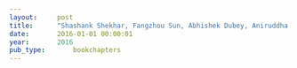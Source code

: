 ```yaml
---
layout:     post
title:      "Shashank Shekhar, Fangzhou Sun, Abhishek Dubey, Aniruddha Gokhale, Himanshu Neema, Martin Lehofer, and Dan Freudberg. Internet of Things and Data Analytics Handbook, chapter Transit Hub- A Smart Decision Support System for Public Transit Operations, pages 597–611. John Wiley and Sons, 2016."
date:       2016-01-01 00:00:01
year:       2016
pub_type:       bookchapters
---
```

